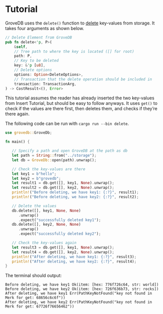 # Tutorial

GroveDB uses the `delete()` function to [delete](https://github.com/dashpay/grovedb/blob/009787b79538dae833ed6711253852046dfcc59d/grovedb/src/operations/delete/mod.rs) key-values from storage. It takes four arguments as shown below.

``` rust
// Delete Element from GroveDB
pub fn delete<'p, P>(
    &self,
    // Tree path to where the key is located ([] for root)
    path: P,
    // Key to be deleted
    key: &'p [u8],
    // Delete options
    options: Option<DeleteOptions>,
    // Transaction that the delete operation should be included in
    transaction: TransactionArg,
) -> CostResult<(), Error>
```

This tutorial assumes the reader has already inserted the two key-values from Insert Tutorial, but should be easy to follow anyways. It uses `get()` to check if the values are there first, then deletes them, and checks if they’re there again.

The following code can be run with ```cargo run --bin delete```.

``` rust
use grovedb::GroveDb;

fn main() {

   // Specify a path and open GroveDB at the path as db
   let path = String::from("../storage");
   let db = GroveDb::open(path).unwrap();

   // Check the key-values are there
   let key1 = b"hello";
   let key2 = b"grovedb";
   let result1 = db.get([], key1, None).unwrap();
   let result2 = db.get([], key2, None).unwrap();
   println!("Before deleting, we have key1: {:?}", result1);
   println!("Before deleting, we have key2: {:?}", result2);

   // Delete the values
   db.delete([], key1, None, None)
      .unwrap()
      .expect("successfully deleted key1");
   db.delete([], key2, None, None)
      .unwrap()
      .expect("successfully deleted key2");

   // Check the key-values again
   let result3 = db.get([], key1, None).unwrap();
   let result4 = db.get([], key2, None).unwrap();
   println!("After deleting, we have key1: {:?}", result3);
   println!("After deleting, we have key2: {:?}", result4);
}
```

The terminal should output:

``` text
Before deleting, we have key1 Ok(item: [hex: 776f726c64, str: world])
Before deleting, we have key2 Ok(item: [hex: 726f636b73, str: rocks])
After deleting, we have key1 Err(PathKeyNotFound("key not found in Merk for get: 68656c6c6f"))
After deleting, we have key2 Err(PathKeyNotFound("key not found in Merk for get: 67726f76656462"))
```